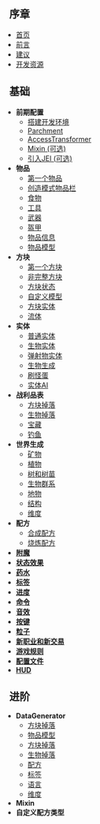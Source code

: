 ## &nbsp; 序章
  - [首页](/docs/0_序章/首页.md)
  - [前言](/docs/0_序章/前言.md)
  - [建议](/docs/0_序章/建议.md)
  - [开发资源](/docs/0_序章/开发资源.md)

## &nbsp; 基础
  - **前期配置**
    * [搭建开发环境](/docs/1_基础/0_前期配置/搭建开发环境.md)
    * [Parchment](/docs/1_基础/0_前期配置/Parchment.md)
    * [AccessTransformer](/docs/1_基础/0_前期配置/AccessTransformer.md)
    * [Mixin (可选)](/docs/1_基础/0_前期配置/Mixin.md)
    * [引入JEI (可选)](/docs/1_基础/0_前期配置/引入JEI.md)
  - **物品**
    * [第一个物品](/docs/1_基础/1_物品/第一个物品.md)
    * [创造模式物品栏](/docs/1_基础/1_物品/创造模式物品栏.md)
    * [食物](/docs/1_基础/1_物品/食物.md)
    * [工具](/docs/1_基础/1_物品/工具.md)
    * [武器](/docs/1_基础/1_物品/武器.md)
    * [盔甲](/docs/1_基础/1_物品/盔甲.md)
    * [物品信息](/docs/1_基础/1_物品/物品信息.md)
    * [物品模型](/docs/1_基础/1_物品/物品模型.md)
  - **方块**
    * [第一个方块](/docs/1_基础/2_方块/第一个方块.md)
    * [非完整方块](/docs/1_基础/2_方块/非完整方块.md)
    * [方块状态](/docs/1_基础/2_方块/方块状态.md)
    * [自定义模型](/docs/1_基础/2_方块/自定义模型.md)
    * [方块实体](/docs/1_基础/2_方块/方块实体.md)
    * [流体](/docs/1_基础/2_方块/流体.md)
  - **实体**
    * [普通实体](/docs/1_基础/3_实体/普通实体.md)
    * [生物实体](/docs/1_基础/3_实体/生物实体.md)
    * [弹射物实体](/docs/1_基础/3_实体/弹射物实体.md)
    * [生物生成](/docs/1_基础/3_实体/生物实体.md)
    * [刷怪蛋](/docs/1_基础/3_实体/刷怪蛋.md)
    * [实体AI](/docs/1_基础/3_实体/实体AI.md)
  - **战利品表**
    * [方块掉落](/docs/1_基础/4_战利品表/方块掉落.md)
    * [生物掉落](/docs/1_基础/4_战利品表/生物掉落.md)
    * [宝藏](/docs/1_基础/4_战利品表/宝藏.md)
    * [钓鱼](/docs/1_基础/4_战利品表/钓鱼.md)
  - **世界生成**
    * [矿物](/docs/1_基础/5_世界生成/矿物.md)
    * [植物](/docs/1_基础/5_世界生成/植物.md)
    * [树和树苗](/docs/1_基础/5_世界生成/树和树苗.md)
    * [生物群系](/docs/1_基础/5_世界生成/生物群系.md)
    * [地物](/docs/1_基础/5_世界生成/地物.md)
    * [结构](/docs/1_基础/5_世界生成/结构.md)
    * [维度](/docs/1_基础/5_世界生成/维度.md)
  - **配方**
    * [合成配方](/docs/1_基础/6_配方/合成配方.md)
    * [烧炼配方](/docs/1_基础/6_配方/烧炼配方.md)
  - [**附魔**](/docs/1_基础/附魔.md)
  - [**状态效果**](/docs/1_基础/.md)
  - [**药水**](/docs/1_基础/药水.md)
  - [**标签**](/docs/1_基础/标签.md)
  - [**进度**](/docs/1_基础/进度.md)
  - [**命令**](/docs/1_基础/命令.md)
  - [**音效**](/docs/1_基础/音效.md)
  - [**按键**](/docs/1_基础/按键.md)
  - [**粒子**](/docs/1_基础/粒子.md)
  - [**新职业和新交易**](/docs/1_基础/新职业和新交易.md)
  - [**游戏规则**](/docs/1_基础/游戏规则.md)
  - [**配置文件**](/docs/1_基础/配置文件.md)
  - [**HUD**](/docs/1_基础/HUD.md)

## &nbsp; 进阶
  - **DataGenerator**
    * [方块掉落](2_进阶/0_DataGenerator/方块模型.md)
    * [物品模型](2_进阶/0_DataGenerator/物品模型.md)
    * [方块掉落](2_进阶/0_DataGenerator/方块掉落.md)
    * [生物掉落](2_进阶/0_DataGenerator/生物掉落.md)
    * [配方](2_进阶/0_DataGenerator/配方.md)
    * [标签](2_进阶/0_DataGenerator/标签.md)
    * [语言](2_进阶/0_DataGenerator/语言.md)
    * [维度](2_进阶/0_DataGenerator/维度.md)
  - **Mixin**
  - **自定义配方类型**